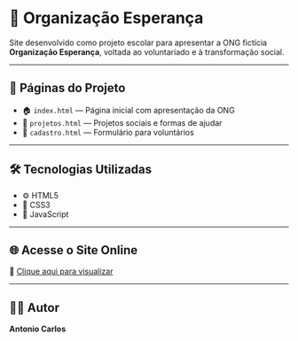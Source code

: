 # 🌱 Organização Esperança

Site desenvolvido como projeto escolar para apresentar a ONG fictícia **Organização Esperança**, voltada ao voluntariado e à transformação social.

---

## 📁 Páginas do Projeto

- 🏠 `index.html` — Página inicial com apresentação da ONG  
- 🤝 `projetos.html` — Projetos sociais e formas de ajudar  
- 📝 `cadastro.html` — Formulário para voluntários

---

## 🛠️ Tecnologias Utilizadas

- ⚙️ HTML5  
- 🎨 CSS3  
- 🧠 JavaScript

---

## 🌐 Acesse o Site Online

🔗 [Clique aqui para visualizar](https://antoniocrvg19.github.io/siteONG/index.html)  

---

## 🙋‍♂️ Autor

**Antonio Carlos**  
